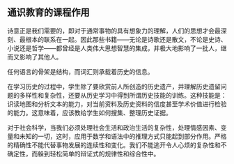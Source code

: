 ## 通识教育的课程作用

诗意正是我们需要的，即对于通常事物的具有想象力的理解，人们的思想才会最深刻、最根本的联系在一起。因此那些书籍——无论是诗歌还是散文，不论是史诗、小说还是哲学——都曾经是人类伟大思想智慧的集成，并极大地影响了一批人，继而又影响了其他人。

任何语言的骨架是结构，而词汇则承载着历史的信息。  

在学习历史的过程中，学生除了要欣赏前人所创造的历史遗产，并理解历史遗留问题的多样性和复杂性，还要从历史学习中得到所谓历史技能的训练。这种技能是：识读地图和分析文本的能力，对当前资料及历史资料的信度甚至学术价值进行检验的能力。这意味着，应该教给学生如何搜集、整理历史证据。

对于社会科学，当我们必须处理社会生活和政治生活的复杂性，处理情感因素、变量和未知的一切，这时，应用于数学和语法中的推理方式只能起到部分作用。严格的精确性不能代替事物发展的连续性和变化。我们不能逃开令人心烦的复杂性和不确定性，而躲到轻松简单的辩证式的规律性和综合性中。
